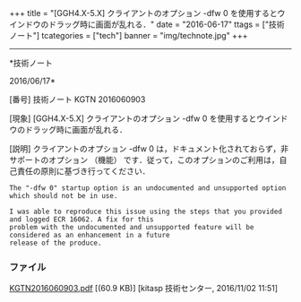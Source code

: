 ﻿+++
title = "[GGH4.X-5.X] クライアントのオプション -dfw 0 を使用するとウインドウのドラッグ時に画面が乱れる．"
date = "2016-06-17"
ttags = ["技術ノート"]
tcategories = ["tech"]
banner = "img/technote.jpg"
+++

-----------------------------------------------------------------------------------------------------------------------------

*技術ノート

2016/06/17*


[番号]
技術ノート KGTN 2016060903

[現象]
[GGH4.X-5.X] クライアントのオプション -dfw 0
を使用するとウインドウのドラッグ時に画面が乱れる．

[説明]
クライアントのオプション -dfw 0
は，ドキュメント化されておらず，非サポートのオプション （機能）
です．従って，このオプションのご利用は，自己責任の原則に基づき行ってください．

    The "-dfw 0" startup option is an undocumented and unsupported option which should not be in use.

    I was able to reproduce this issue using the steps that you provided and logged ECR 16062. A fix for this
    problem with the undocumented and unsupported feature will be considered as an enhancement in a future
    release of the produce.


### ファイル

 
 


[KGTN2016060903.pdf](http://techreport.kitasp.net/attachments/download/3132/KGTN2016060903.pdf)
 [(60.9 KB)] [kitasp 技術センター, 2016/11/02
11:51]


 


 

